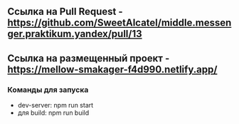 ## Ссылка на Pull Request - https://github.com/SweetAlcatel/middle.messenger.praktikum.yandex/pull/13

## Ссылка на размещенный проект - https://mellow-smakager-f4d990.netlify.app/

### Команды для запуска

- dev-server: npm run start
- для build: npm run build
